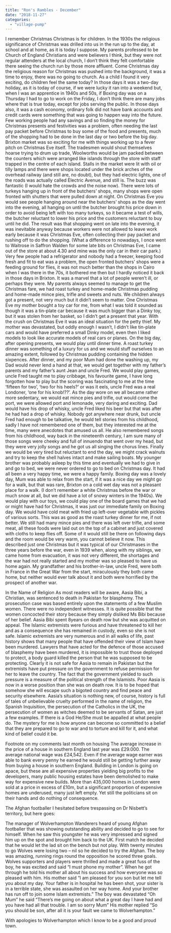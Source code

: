 ```yaml
---
title: "Ron's Rambles - December"
date: "2018-11-27"
categories: 
  - "village-pump"
---
```


I remember Christmas Christmas is for children. In the 1930s the religious significance of Christmas was drilled into us in the run up to the day, at school and at home, as it is today I suppose. My parents professed to be Church of England Christians and were believers I think, but they were not regular attenders at the local church, I don’t think they felt comfortable there seeing the church run by those more affluent. Come Christmas day the religious reason for Christmas was pushed into the background, it was a time to enjoy, there was no going to church. As a child I found it very exciting, do children feel the same today? In those days it was a two-day holiday, as it is today of course, if we were lucky it ran into a weekend but, when I was an apprentice in 1940s and 50s, if Boxing day was on a Thursday I had to go to work on the Friday, I don’t think there are many jobs where that is true today, except for jobs serving the public. In those days also, it was a cash economy, ordinary folk did not have bank accounts and credit cards were something that was going to happen way into the future. Few working people had any savings and so finding the money for Christmas presents and festivities was a problem, often needing the last pay packet before Christmas to buy some of the food and presents, much of the shopping had to be done in the last day or two before the big day. Brixton market was so exciting for me with things working up to a fever pitch on Christmas Eve itself. The tradesmen would shout themselves hoarse trying to drum up trade, Woolworths would be jam packed between the counters which were arranged like islands through the store with staff trapped in the centre of each island. Stalls in the market were lit with oil or tilly lamps and there were shops located under the brick arches of the overhead railway (and still are, no doubt), but they had electric lights, one of the roads was actually called Electric Avenue, and still is. The buzz was fantastic (I would hate the crowds and the noise now). There were lots of turkeys hanging up in front of the butchers’ shops, many shops were open fronted with shutters that were pulled down at night. On Christmas Eve you would see people hanging around near the butchers’ shops as the day went into the evening, all hanging on until the butcher brought his price down in order to avoid being left with too many turkeys, so it became a test of wills, the butcher reluctant to lower his price and the customers reluctant to buy until he did. The result was that shopping went on late into the evening, it was inevitable anyway because workers were not allowed to leave work early because it was Christmas Eve, often collecting their pay packet and rushing off to do the shopping. (What a difference to nowadays, I once went to Waitrose in Saffron Walden for some late bits on Christmas Eve, I came out of the store at about 4.30 and mine was the only car in their car park.) Very few people had a refrigerator and nobody had a freezer, keeping food fresh and fit to eat was a problem, the open fronted butchers’ shops were a feeding ground for flies, it was not much better than the shops in Cairo when I was there in the 70s, it bothered me then but I hardly noticed it back in those days in Brixton. It was a marvel that a lot of people weren’t ill, or perhaps they were. My parents always seemed to manage to get the Christmas fare, we had roast turkey and home-made Christmas pudding and home-made mince pies, trifle and sweets and nuts. We children always got a present, not very much but it didn’t seem to matter. One Christmas Eve my mother bought a toy car for me, from what I was told it sounded as though it was a tin-plate car because it was much bigger than a Dinky toy, but it was stolen from her basket, so I didn’t get a present that year. With the crush on Christmas Eve it was an ideal situation for the petty thief. My mother was devastated, but oddly enough I wasn’t, I didn’t like tin-plate cars and would have preferred a small Dinky model, even then I liked models to look like accurate models of real cars or planes. On the big day, after opening presents, we would play until dinner time. A roast turkey dinner was something of a luxury for us and we would stuff ourselves to an amazing extent, followed by Christmas pudding containing the hidden sixpences. After dinner, and my poor Mum had done the washing up, my Dad would never lend a hand at that, we would get together with my father’s parents and my father’s aunt Jean and uncle Fred. We would play games, uncle Fred taught me to play cribbage, his favourite game, I have long forgotten how to play but the scoring was fascinating to me at the time ‘fifteen for two’, ‘two for his heels?’ or was it eels, uncle Fred was a real Londoner, ‘one for his knob!??’. As the day wore on we all became rather more sedentary, we would eat mince pies and trifle, out would come the port, we were allowed port and lemonade, very daring and exciting. Dad would have his drop of whisky, uncle Fred liked his beer but that was after he had had a drop of whisky. Nobody got anywhere near drunk, but uncle Fred had enough to be talkative, he would tell stories from his childhood, sadly I have not remembered one of them, but they interested me at the time, many were anecdotes that amused us all. He also remembered songs from his childhood, way back in the nineteenth century, I am sure many of those songs were cheeky and full of innuendo that went over my head, but they were very jolly songs and he got us all singing the chorus lines. Finally we would be very tired but reluctant to end the day, we might crack walnuts and try to keep the shell halves intact and make sailing boats. My younger brother was probably asleep by this time and eventually we had to give in and go to bed, we were never ordered to go to bed on Christmas day. It had all been a very happy time, we were a happy family. Boxing day was a lovely day, Mum was able to relax from the start, if it was a nice day we might go for a walk, but that was rare, Brixton on a cold wet day was not a pleasant place for a walk. (I don’t remember a white Christmas before the war or much snow at all, but we did have a lot of snowy winters in the 1940s). We would play with our toys, we could play one of the board games that we had or might have had for Christmas, it was just our immediate family on Boxing day. We would have cold meat with fried up left-over vegetable with pickles of various sorts. This was as good as the roast turkey dinner for me, if not better. We still had many mince pies and there was left over trifle, and some meat, all these foods were laid out on the top of a cabinet and just covered with cloths to keep flies off. Some of it would still be there on following days and the room would be very warm, you cannot believe it now. This described just one Christmas but it was typical of our Christmases in the three years before the war, even in 1939 when, along with my siblings, we came home from evacuation, it was not very different, the shortages and the war had not really started and my mother was so pleased to have us home again. My grandfather and his brother-in-law, uncle Fred, were both in France in the Great War from the start, miraculously they both came home, but neither would ever talk about it and both were horrified by the prospect of another war.

In the Name of Religion As most readers will be aware, Aasia Bibi, a Christian, was sentenced to death in Pakistan for blasphemy. The prosecution case was based entirely upon the statements of a few Muslim women. There were no independent witnesses. It is quite possible that the women concocted their story because they simply disliked Ms Bibi because of her belief. Aasia Bibi spent 8years on death row but she was acquitted on appeal. The Islamic extremists were furious and have threatened to kill her and as a consequence she has remained in custody, even so she is not safe. Islamic extremists are very numerous and in all walks of life, past history shows that many people that have offended their view of Islam have been murdered. Lawyers that have acted for the defence of those accused of blasphemy have been murdered, it is impossible to trust those deployed to protect, a body guard killed the person that he was supposed to be protecting. Clearly it is not safe for Aasia to remain in Pakistan but the extremists have put pressure on the government to refuse permission for her to leave the country. The fact that the government yielded to such pressure is a measure of the political strength of the Islamists. Poor Aasia is now in a worse position than she was on death row. It is to be hoped that somehow she will escape such a bigoted country and find peace and security elsewhere. Aasia’s situation is nothing new, of course, history is full of tales of unbelievable cruelty performed in the name of religion, the Spanish Inquisition, the persecution of the Catholics in the UK, the persecution of women as witches deemed to be servants of Satan, are just a few examples. If there is a God He/She must be appalled at what people do. The mystery for me is how anyone can become so committed to a belief that they are prepared to go to war and to torture and kill for it, and what kind of belief could it be.

Footnote on my comments last month on housing The average increase in the price of a house in southern England last year was £29.000. The average national wage was £24,542. Even if the average wage earner was able to bank every penny he earned he would still be getting further away from buying a house in southern England. Building in London is going on apace, but these are all expensive properties yielding big profits to the developers, many public housing estates have been demolished to make way for expensive new builds. More than 435,000 homes in London were sold at a price in excess of £10m, but a significant proportion of expensive homes are underused, many just left empty. Yet still the politicians sit on their hands and do nothing of consequence.

The Afghan footballer I hesitated before trespassing on Dr Nisbett’s territory, but here goes:

The manager of Wolverhampton Wanderers heard of young Afghan footballer that was showing outstanding ability and decided to go to see for himself. When he saw this youngster he was very impressed and signed him up on the spot and brought him back to the UK. First match he decided that he would let the lad sit on the bench but not play. With twenty minutes to go Wolves were losing two – nil so he decided to try the Afghan. The boy was amazing, running rings round the opposition he scored three goals. Wolves supporters and players were thrilled and made a great fuss of the boy, he was excited and said “I must phone my mother”. When he got through he told his mother all about his success and how everyone was so pleased with him. His mother said “I am pleased for you son but let me tell you about my day. Your father is in hospital he has been shot, your sister is in a terrible state, she was assaulted on her way home. And your brother has run off to join some Islam extremists.” The boy was devastated “Oh Mum” he said “There’s me going on about what a great day I have had and you have had all that trouble. I am so sorry Mum” His mother replied “So you should be son, after all it is your fault we came to Wolverhampton.”

With apologies to Wolverhampton which I know to be a good and proud town.
